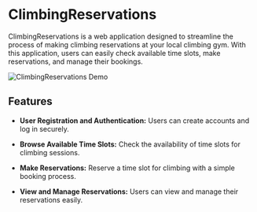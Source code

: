 # ClimbingReservations

ClimbingReservations is a web application designed to streamline the process of making climbing reservations at your local climbing gym. With this application, users can easily check available time slots, make reservations, and manage their bookings.

![ClimbingReservations Demo](demo.gif)

## Features

- **User Registration and Authentication:** Users can create accounts and log in securely.

- **Browse Available Time Slots:** Check the availability of time slots for climbing sessions.

- **Make Reservations:** Reserve a time slot for climbing with a simple booking process.

- **View and Manage Reservations:** Users can view and manage their reservations easily.
